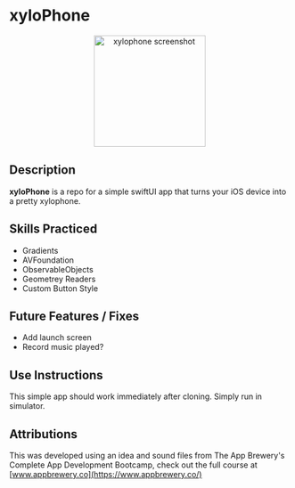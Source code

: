 # xyloPhone

<p align="center">
  <img src="https://user-images.githubusercontent.com/93546810/183769546-e5524552-3626-4601-9cc6-b2054a8b9a2c.png" alt="xylophone screenshot" width="200"/>
</p>

## Description
**xyloPhone** is a repo for a simple swiftUI app that turns your iOS device into a pretty xylophone. 

## Skills Practiced

* Gradients
* AVFoundation
* ObservableObjects
* Geometrey Readers
* Custom Button Style

## Future Features / Fixes
* Add launch screen
* Record music played?

## Use Instructions

This simple app should work immediately after cloning. Simply run in simulator.

## Attributions

This was developed using an idea and sound files from The App Brewery's Complete App Development Bootcamp, check out the full course at [www.appbrewery.co](https://www.appbrewery.co/)
